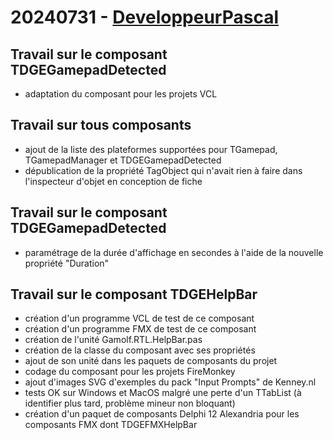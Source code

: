 # 20240731 - [DeveloppeurPascal](https://github.com/DeveloppeurPascal)

## Travail sur le composant TDGEGamepadDetected

* adaptation du composant pour les projets VCL

## Travail sur tous composants

* ajout de la liste des plateformes supportées pour TGamepad, TGamepadManager et TDGEGamepadDetected
* dépublication de la propriété TagObject qui n'avait rien à faire dans l'inspecteur d'objet en conception de fiche

## Travail sur le composant TDGEGamepadDetected

* paramétrage de la durée d'affichage en secondes à l'aide de la nouvelle propriété "Duration"

## Travail sur le composant TDGEHelpBar

* création d'un programme VCL de test de ce composant
* création d'un programme FMX de test de ce composant
* création de l'unité Gamolf.RTL.HelpBar.pas
* création de la classe du composant avec ses propriétés
* ajout de son unité dans les paquets de composants du projet
* codage du composant pour les projets FireMonkey
* ajout d'images SVG d'exemples du pack "Input Prompts" de Kenney.nl
* tests OK sur Windows et MacOS malgré une perte d'un TTabList (à identifier plus tard, problème mineur non bloquant)
* création d'un paquet de composants Delphi 12 Alexandria pour les composants FMX dont TDGEFMXHelpBar
